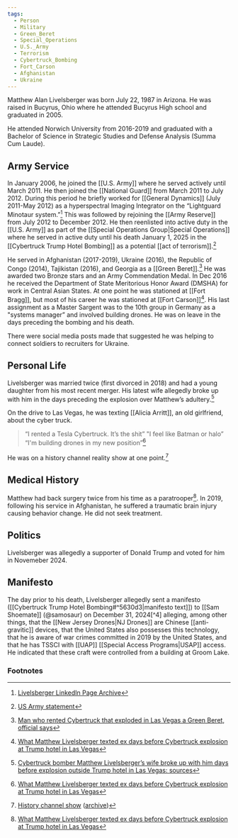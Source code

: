 ```yaml
---
tags:
  - Person
  - Military
  - Green_Beret
  - Special_Operations
  - U.S._Army
  - Terrorism
  - Cybertruck_Bombing
  - Fort_Carson
  - Afghanistan
  - Ukraine
---
```

Matthew Alan Livelsberger was born July 22, 1987 in Arizona. He was raised in Bucyrus, Ohio where he attended Bucyrus High school and graduated in 2005.

He attended Norwich University from 2016-2019 and graduated with a Bachelor of Science in Strategic Studies and Defense Analysis (Summa Cum Laude).
## Army Service
In January 2006, he joined the [[U.S. Army]] where he served actively until March 2011. He then joined the [[National Guard]] from March 2011 to July 2012. During this period he briefly worked for [[General Dynamics]] (July 2011-May 2012) as a hyperspectral Imaging Integrator on the “Lightguard Minotaur system.”[^7] This was followed by rejoining the [[Army Reserve]] from July 2012 to December 2012. He then reenlisted into active duty in the [[U.S. Army]] as part of the [[Special Operations Group|Special Operations]] where he served in active duty until his death January 1, 2025 in the [[Cybertruck Trump Hotel Bombing]] as a potential [[act of terrorism]].[^5]

He served in Afghanistan (2017-2019), Ukraine (2016), the Republic of Congo (2014), Tajikistan (2016), and Georgia as a [[Green Beret]].[^1] He was awarded two Bronze stars and an Army Commendation Medal. In Dec 2016 he received the Department of State Meritorious Honor Award (DMSHA) for work in Central Asian States. At one point he was stationed at [[Fort Bragg]], but most of his career he was stationed at [[Fort Carson]][^3]. His last assignment as a Master Sargent was to the 10th group in Germany as a "systems manager” and involved building drones. He was on leave in the days preceding the bombing and his death.

There were social media posts made that suggested he was helping to connect soldiers to recruiters for Ukraine.
## Personal Life
Livelsberger was married twice (first divorced in 2018) and had a young daughter from his most recent merger. His latest wife allegedly broke up with him in the days preceding the explosion over Matthew’s adultery.[^2]

On the drive to Las Vegas, he was texting [[Alicia Arritt]], an old girlfriend, about the cyber truck.
> “I rented a Tesla Cybertruck. It’s the shit”
> "I feel like Batman or halo”
> “I'm building drones in my new position”[^3]

He was on a history channel reality show at one point.[^6]
## Medical History
Matthew had back surgery twice from his time as a paratrooper[^3]. In 2019, following his service in Afghanistan, he suffered a traumatic brain injury causing behavior change. He did not seek treatment.
## Politics
Livelsberger was allegedly a supporter of Donald Trump and voted for him in Novemeber 2024.
## Manifesto
The day prior to his death, Livelsberger allegedly sent a manifesto ([[Cybertruck Trump Hotel Bombing#^5630d3|manifesto text]]) to [[Sam Shoemate]] (@samosaur) on December 31, 2024[^4] alleging, among other things, that the [[New Jersey Drones|NJ Drones]] are Chinese [[anti-gravitic]] devices, that the United States also possesses this technology, that he is aware of war crimes committed in 2019 by the United States, and that he has TSSCI with [[UAP]] [[Special Access Programs|USAP]] access. He indicated that these craft were controlled from a building at Groom Lake.
### Footnotes
[^1]: [Man who rented Cybertruck that exploded in Las Vegas a Green Beret, official says](https://archive.is/RKsXC)
[^2]: [Cybertruck bomber Matthew Livelsberger’s wife broke up with him days before explosion outside Trump hotel in Las Vegas: sources](https://archive.is/V3mds)
[^3]: [ What Matthew Livelsberger texted ex days before Cybertruck explosion at Trump hotel in Las Vegas](https://archive.is/L0NjZ)
[^5]: [US Army statement](https://archive.is/Sebb4)
[^6]: [History channel show](https://x.com/InsideEdition/status/1875312049443758517) ([archive](https://archive.is/T0L86))
[^7]: [Livelsberger LinkedIn Page Archive](https://archive.is/ylhFG)